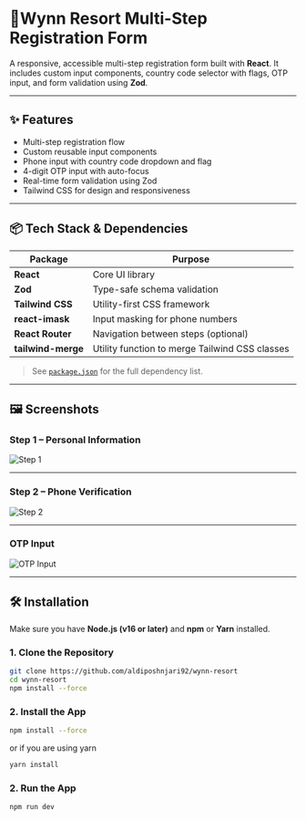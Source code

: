 # 🚀Wynn Resort Multi-Step Registration Form

A responsive, accessible multi-step registration form built with **React**. It includes custom input components, country code selector with flags, OTP input, and form validation using **Zod**.

---

## ✨ Features

- Multi-step registration flow
- Custom reusable input components
- Phone input with country code dropdown and flag
- 4-digit OTP input with auto-focus
- Real-time form validation using Zod
- Tailwind CSS for design and responsiveness

---

## 📦 Tech Stack & Dependencies

| Package             | Purpose                                                   |
|---------------------|-----------------------------------------------------------|
| **React**           | Core UI library                                            |
| **Zod**             | Type-safe schema validation                                |
| **Tailwind CSS**    | Utility-first CSS framework                                |
| **react-imask**     | Input masking for phone numbers                            |
| **React Router**    | Navigation between steps (optional)                        |
| **tailwind-merge**  | Utility function to merge Tailwind CSS classes             |

> See [`package.json`](./package.json) for the full dependency list.

---

## 🖼️ Screenshots

### Step 1 – Personal Information

![Step 1](./assets/screenshots/step1.png)

---

### Step 2 – Phone Verification

![Step 2](./assets/screenshots/step2.png)

---

### OTP Input

![OTP Input](./assets/screenshots/step3.png)

---

## 🛠️ Installation

Make sure you have **Node.js (v16 or later)** and **npm** or **Yarn** installed.

### 1. Clone the Repository

```bash
git clone https://github.com/aldiposhnjari92/wynn-resort
cd wynn-resort
npm install --force
```

### 2. Install the App

```bash
npm install --force
```

or if you are using yarn
```bash
yarn install
```

### 2. Run the App
```bash
npm run dev
```